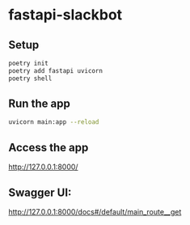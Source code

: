 # fastapi-slackbot

## Setup

```bash
poetry init 
poetry add fastapi uvicorn
poetry shell
```

## Run the app
 
```bash
uvicorn main:app --reload
```

## Access the app

 http://127.0.0.1:8000/

## Swagger UI:

 http://127.0.0.1:8000/docs#/default/main_route__get
